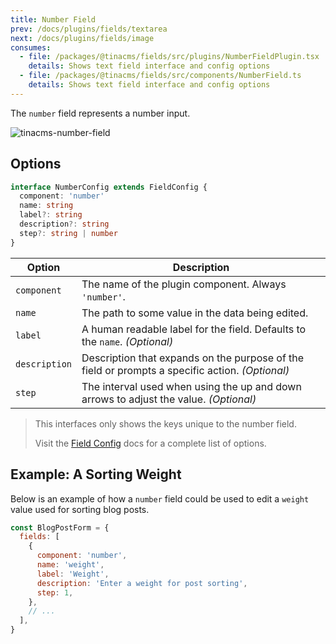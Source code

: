 ```yaml
---
title: Number Field
prev: /docs/plugins/fields/textarea
next: /docs/plugins/fields/image
consumes:
  - file: /packages/@tinacms/fields/src/plugins/NumberFieldPlugin.tsx
    details: Shows text field interface and config options
  - file: /packages/@tinacms/fields/src/components/NumberField.ts
    details: Shows text field interface and config options
---
```


The `number` field represents a number input.

![tinacms-number-field](/img/fields/number-field.png)

## Options

```typescript
interface NumberConfig extends FieldConfig {
  component: 'number'
  name: string
  label?: string
  description?: string
  step?: string | number
}
```

| Option        | Description                                                                                     |
| ------------- | ----------------------------------------------------------------------------------------------- |
| `component`   | The name of the plugin component. Always `'number'`.                                            |
| `name`        | The path to some value in the data being edited.                                                |
| `label`       | A human readable label for the field. Defaults to the `name`. _(Optional)_                      |
| `description` | Description that expands on the purpose of the field or prompts a specific action. _(Optional)_ |
| `step`        | The interval used when using the up and down arrows to adjust the value. _(Optional)_           |

> This interfaces only shows the keys unique to the number field.
>
> Visit the [Field Config](/docs/plugins/fields) docs for a complete list of options.

## Example: A Sorting Weight

Below is an example of how a `number` field could be used to edit a `weight` value used for sorting blog posts.

```javascript
const BlogPostForm = {
  fields: [
    {
      component: 'number',
      name: 'weight',
      label: 'Weight',
      description: 'Enter a weight for post sorting',
      step: 1,
    },
    // ...
  ],
}
```
